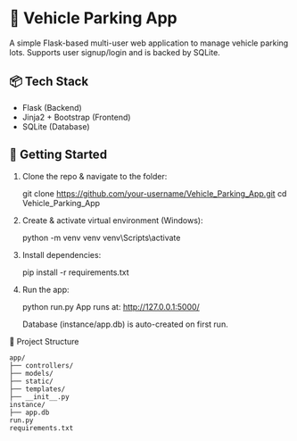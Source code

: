 # 🚗 Vehicle Parking App

A simple Flask-based multi-user web application to manage vehicle parking lots. Supports user signup/login and is backed by SQLite.

## 📦 Tech Stack
- Flask (Backend)
- Jinja2 + Bootstrap (Frontend)
- SQLite (Database)

## 🚀 Getting Started

1. Clone the repo & navigate to the folder:
   
   git clone https://github.com/your-username/Vehicle_Parking_App.git
   cd Vehicle_Parking_App

2. Create & activate virtual environment (Windows):

    python -m venv venv
    venv\Scripts\activate

3. Install dependencies:

    pip install -r requirements.txt

4. Run the app:


    python run.py
    App runs at: http://127.0.0.1:5000/

    Database (instance/app.db) is auto-created on first run.



📁 Project Structure

    app/
    ├── controllers/
    ├── models/
    ├── static/
    ├── templates/
    ├── __init__.py
    instance/
    ├── app.db
    run.py
    requirements.txt